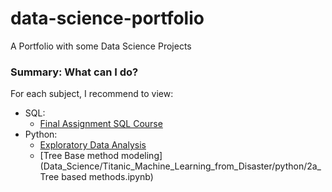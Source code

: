 # data-science-portfolio
A Portfolio with some Data Science Projects


### Summary: What can I do?

For each subject, I recommend to view:

 * SQL:
   * [Final Assignment SQL Course](SQL/Final_Assignment)
 * Python:
   * [Exploratory Data Analysis](Data_Science/Titanic_Machine_Learning_from_Disaster/python/1_Exploring_and_Preparing_data.ipynb)
   * [Tree Base method modeling](Data_Science/Titanic_Machine_Learning_from_Disaster/python/2a_Tree based methods.ipynb)
